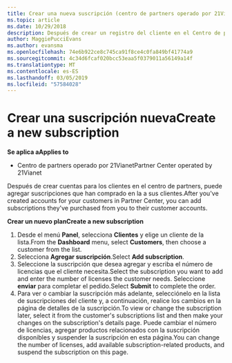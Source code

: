 ```yaml
---
title: Crear una nueva suscripción (centro de partners operado por 21Vianet)
ms.topic: article
ms.date: 10/29/2018
description: Después de crear un registro del cliente en el Centro de partners, puedes venderle suscripciones a los productos del catálogo.
author: MaggiePucciEvans
ms.author: evansma
ms.openlocfilehash: 74e6b922ce8c745ca91f8ce4c0fa849bf41774a9
ms.sourcegitcommit: 4c34d6fcaf020bcc53eaa5f0379011a56149a14f
ms.translationtype: MT
ms.contentlocale: es-ES
ms.lasthandoff: 03/05/2019
ms.locfileid: "57584028"
---
```

# <a name="create-a-new-subscription"></a><span data-ttu-id="6e451-103">Crear una suscripción nueva</span><span class="sxs-lookup"><span data-stu-id="6e451-103">Create a new subscription</span></span>

<span data-ttu-id="6e451-104">**Se aplica a**</span><span class="sxs-lookup"><span data-stu-id="6e451-104">**Applies to**</span></span>

-   <span data-ttu-id="6e451-105">Centro de partners operado por 21Vianet</span><span class="sxs-lookup"><span data-stu-id="6e451-105">Partner Center operated by 21Vianet</span></span>


<span data-ttu-id="6e451-106">Después de crear cuentas para los clientes en el centro de partners, puede agregar suscripciones que han comprado en la a sus clientes.</span><span class="sxs-lookup"><span data-stu-id="6e451-106">After you've created accounts for your customers in Partner Center, you can add subscriptions they've purchased from you to their customer accounts.</span></span>

<span data-ttu-id="6e451-107">**Crear un nuevo plan**</span><span class="sxs-lookup"><span data-stu-id="6e451-107">**Create a new subscription**</span></span>

1.  <span data-ttu-id="6e451-108">Desde el menú **Panel**, selecciona **Clientes** y elige un cliente de la lista.</span><span class="sxs-lookup"><span data-stu-id="6e451-108">From the **Dashboard** menu, select **Customers**, then choose a customer from the list.</span></span>
2.  <span data-ttu-id="6e451-109">Selecciona **Agregar suscripción**.</span><span class="sxs-lookup"><span data-stu-id="6e451-109">Select **Add subscription**.</span></span>
3.  <span data-ttu-id="6e451-110">Seleccione la suscripción que desea agregar y escriba el número de licencias que el cliente necesita.</span><span class="sxs-lookup"><span data-stu-id="6e451-110">Select the subscription you want to add and enter the number of licenses the customer needs.</span></span> <span data-ttu-id="6e451-111">Seleccione **enviar** para completar el pedido.</span><span class="sxs-lookup"><span data-stu-id="6e451-111">Select **Submit** to complete the order.</span></span>
4.  <span data-ttu-id="6e451-112">Para ver o cambiar la suscripción más adelante, selecciónelo en la lista de suscripciones del cliente y, a continuación, realice los cambios en la página de detalles de la suscripción.</span><span class="sxs-lookup"><span data-stu-id="6e451-112">To view or change the subscription later, select it from the customer's subscriptions list and then make your changes on the subscription's details page.</span></span> <span data-ttu-id="6e451-113">Puede cambiar el número de licencias, agregar productos relacionados con la suscripción disponibles y suspender la suscripción en esta página.</span><span class="sxs-lookup"><span data-stu-id="6e451-113">You can change the number of licenses, add available subscription-related products, and suspend the subscription on this page.</span></span>   

